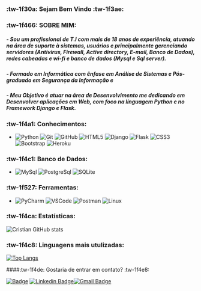 ### :tw-1f30a: Sejam Bem Vindo :tw-1f3ae:

### :tw-1f466: SOBRE MIM: 
##### - Sou um profissional de T.I com mais de 18 anos de experiência, atuando na área de suporte à sistemas, usuários e principalmente gerenciando servidores (Antivirus, Firewall, Active directory, E-mail, Banco de Dados), redes cabeadas e wi-fi e banco de dados (Mysql e Sql server).
##### - Formado em Informática com ênfase em Análise de Sistemas e Pós-graduado em Segurança da Informação e
##### - Meu Objetivo é atuar na área de Desenvolvimento me dedicando em Desenvolver aplicações em Web, com foco na linguagem Python e no Framework Django e Flask.

### :tw-1f4a1: Conhecimentos:
- ![Python](https://img.shields.io/badge/-Python-3776AB?&logo=Python&logoColor=FFFFFF) ![Git](https://img.shields.io/badge/-Git-F05032?&logo=git&logoColor=FFFFFF) ![GitHub](https://img.shields.io/badge/-GitHub-181717?&logo=GitHub&logoColor=FFFFFF)  ![HTML5](https://img.shields.io/badge/-HTML5-E34F26?&logo=HTML5&logoColor=FFFFFF) ![Django](https://img.shields.io/badge/-Django-092E20?&logo=Django&logoColor=FFFFFF) ![Flask](https://img.shields.io/badge/-Flask-000000?&logo=flask&logoColor=FFFFFF) ![CSS3](https://img.shields.io/badge/-CSS3-1572B6?&logo=CSS3&logoColor=FFFFFF) ![Bootstrap](https://img.shields.io/badge/-Bootstrap-7952B3?&logo=Bootstrap&logoColor=FFFFFF) ![Heroku](https://img.shields.io/badge/-Heroku-430098?&logo=Heroku&logoColor=FFFFFF)

### :tw-1f4c1: Banco de Dados:
- ![MySql](https://img.shields.io/badge/-MySql-003B57?&logo=MySQL&logoColor=FFFFFF) ![PostgreSql](https://img.shields.io/badge/-PostgreSql-336791?&logo=postgresql&logoColor=FFFFFF) ![SQLite](https://img.shields.io/badge/-SQLite-4479A1?&logo=sqlite&logoColor=FFFFFF)

### :tw-1f527: Ferramentas:
- ![PyCharm](https://img.shields.io/badge/-PyCharm-181717?&logo=PyCharm&logoColor=FFFFFF) ![VSCode](https://img.shields.io/badge/-VSCode-007ACC?&logo=Visual%20Studio%20Code&logoColor=FFFFFF) ![Postman](https://img.shields.io/badge/-Postman-FF6C37?&logo=Postman&logoColor=FFFFFF) ![Linux](https://img.shields.io/badge/-Linux-FCC624?&logo=Linux&logoColor=FFFFFF) 

### :tw-1f4ca: Estatísticas: 
![Cristian GitHub stats](https://github-readme-stats.vercel.app/api?username=cristianpaes&show_icons=true&theme=merko)
### :tw-1f4c8: Linguagens mais utulizadas: 
[![Top Langs](https://github-readme-stats.vercel.app/api/top-langs/?username=cristianpaes&layout=compact)](https://github.com/crisitianpaes/github-readme-stats)

####:tw-1f4de: Gostaria de entrar em contato? :tw-1f4e8:

[![Badge](https://img.shields.io/badge/Portfolio-Cristian-%23715?style=for-the-badge&logo=ghost)](https://cristiancamargo.netlify.app/)
[![Linkedin Badge](https://img.shields.io/badge/-LinkedIn-blue?style=flat-square&logo=Linkedin&logoColor=white&link=https://www.linkedin.com/in/cristian-camargo/)](https://www.linkedin.com/in/cristian-camargo/)[![Gmail Badge](https://img.shields.io/badge/-cristianpcpaes@gmail.com-c14438?style=flat-square&logo=Gmail&logoColor=white&link=mailto:cristianpcpaes@gmail.com)](mailto:cristianpcpaes@gmail.com)
